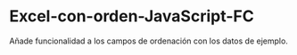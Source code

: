 # Excel-con-orden-JavaScript-FC

Añade funcionalidad a los campos de ordenación con los datos de ejemplo.
